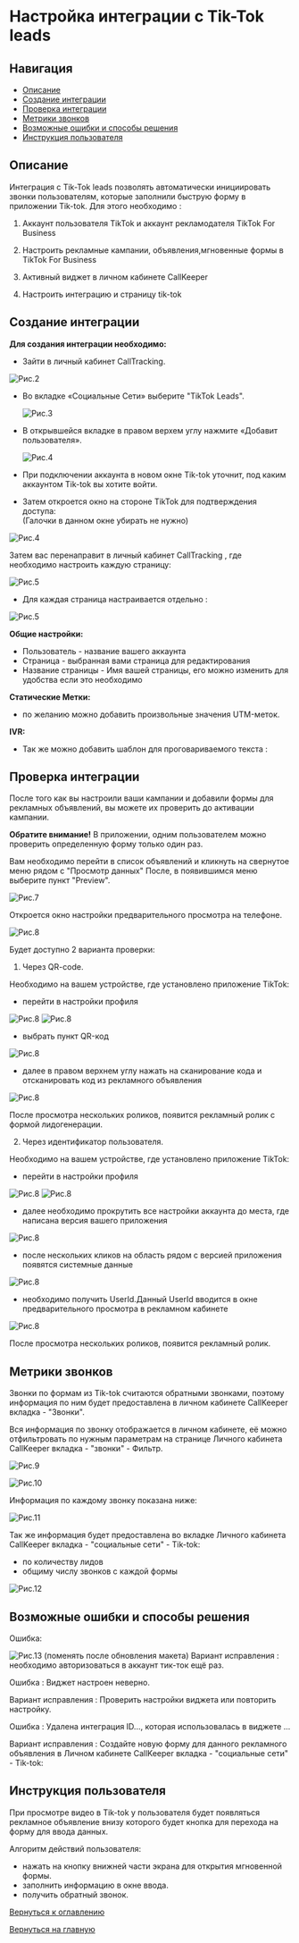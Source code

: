 # Настройка интеграции с Tik-Tok leads

## Навигация
* [Описание ](#Описание)
* [Создание интеграции](#Создание-интеграции)
* [Проверка интеграции](#Проверка-интеграции)
* [Метрики звонков ](#Метрики-звонков)
* [Возможные ошибки и способы решения](#Возможные-ошибки-и-способы-решения)
* [Инструкция пользователя](#Инструкция-пользователя)



## Описание
Интеграция с Tik-Tok leads позволять автоматически инициировать звонки пользователям, которые заполнили быструю форму в приложении Tik-tok.
Для этого необходимо : 

1) Аккаунт пользователя TikTok и аккаунт рекламодателя TikTok For Business

2) Настроить рекламные кампании, объявления,мгновенные формы в TikTok For Business

3) Активный виджет в личном кабинете CallKeeper

4) Настроить интеграцию и страницу tik-tok

## Создание интеграции

**Для создания интеграции необходимо:**

- Зайти в личный кабинет CallTracking. 

![Рис.2](images/LK_CT_1.jpg)

- Во вкладке «Социальные Сети» выберите "TikTok Leads".

  ![Рис.3](images/LK_ceti_2.jpg)

- В открывшейся вкладке в правом верхем углу нажмите «Добавит пользователя».

   ![Рис.4](images/akk_12.jpg)

- При подключении аккаунта в новом окне Tik-tok уточнит, под каким аккаунтом Tik-tok вы хотите войти.

- Затем откроется окно на стороне TikTok для подтверждения доступа:  
(Галочки в данном окне убирать не нужно)

 ![Рис.4](images/avtoriz_1.png)
 
 Затем вас перенаправит в личный кабинет CallTracking , где необходимо настроить каждую страницу:
 
 ![Рис.5](images/LK_TT_forma_1.png)
 
- Для каждая страница настраивается отдельно :

![Рис.5](images/red_seting_str.png)


**Общие настройки:**

- Пользователь - название вашего аккаунта
- Страница - выбранная вами страница для редактирования
- Название страницы - Имя вашей страницы, его можно изменить для удобства если это необходимо

**Статические Метки:**

- по желанию можно добавить произвольные значения UTM-меток.

**IVR:**

- Так же можно добавить шаблон для проговариваемого текста :


##  Проверка интеграции

После того как вы настроили ваши кампании и добавили формы для рекламных объявлений, вы можете их проверить до активации кампании.

**Обратите внимание!** В приложении, одним пользователем можно проверить определенную форму только один раз.


Вам необходимо перейти в список объявлений и кликнуть на свернутое меню рядом с "Просмотр данных"
После, в появившимся меню выберите пункт "Preview".

![Рис.7](images/preview_1.png)

Откроется окно настройки предварительного просмотра на телефоне.

![Рис.8](images/pred_prosmotr_1.png)

Будет доступно 2 варианта проверки:

1. Через QR-code. 

 Необходимо на вашем устройстве, где установлено приложение TikTok:
- перейти в настройки профиля 

![Рис.8](images/Opem_TT_1.png)                             ![Рис.8](images/LK_TT_set_1.png)
 
- выбрать пункт QR-код

![Рис.8](images/qr_2.jpg)

- далее в правом верхнем углу нажать на сканирование кода и отсканировать код из рекламного объявления

![Рис.8](images/qr_1.jpg)


После просмотра нескольких роликов, появится рекламный ролик с формой лидогенерации.

2. Через идентификатор пользователя.

 Необходимо на вашем устройстве, где установлено приложение TikTok:
- перейти в настройки профиля 

![Рис.8](images/Opem_TT_1.png)                             ![Рис.8](images/LK_TT_set_1.png)

- далее необходимо прокрутить все настройки аккаунта до места, где написана версия вашего приложения

![Рис.8](images/user_id_1.png)

- после нескольких кликов на область рядом с версией приложения появятся системные данные

![Рис.8](images/autin_2.png)

- необходимо получить UserId.Данный UserId вводится в окне предварительного просмотра в рекламном кабинете

![Рис.8](images/autin_1.png)

После просмотра нескольких роликов, появится рекламный ролик.

## Метрики звонков

Звонки по формам из Tik-tok считаются обратными звонками, поэтому информация по ним будет предоставлена в личном кабинете CallKeeper вкладка - "Звонки".


Вся информация по звонку отображается в личном кабинете, её можно отфильтровать по нужным параметрам на странице Личного кабинета CallKeeper вкладка - "звонки" - Фильтр.

![Рис.9](images/filtr.jpg)

![Рис.10](images/filtr_1.jpg)

Информация по каждому звонку показана ниже:

![Рис.11](images/metki_1.png)

Так же информация будет предоставлена во вкладке Личного кабинета CallKeeper вкладка - "социальные сети" - Tik-tok:
- по количеству лидов 
- общиму числу звонков с каждой формы

![Рис.12](images/lid.png)


## Возможные ошибки и способы решения
 Ошибка: 
 
 ![Рис.13](images/er_1.jpg)
 (поменять после обновления макета)
 Вариант исправления : необходимо авторизоваться в аккаунт тик-ток ещё раз.
 
 Ошибка : Виджет настроен неверно.

Вариант исправления : Проверить настройки виджета или повторить настройку.

 Ошибка : Удалена интеграция ID..., которая использовалась в виджете ...

Вариант исправления : Создайте новую форму для данного рекламного объявления в Личном кабинете CallKeeper вкладка - "социальные сети" - Tik-tok:

## Инструкция пользователя

 При просмотре видео в Tik-tok у пользователя будет появляться рекламное объявление внизу которого будет кнопка для перехода на форму для ввода данных. 
 
Алгоритм действий пользователя:
- нажать на кнопку внижней части экрана для открытия мгновенной формы.
- заполнить информацию в окне ввода.
- получить обратный звонок.


[Вернуться к оглавлению](#навигация)

[Вернуться на главную](/README.md/#documentation)

